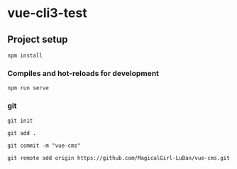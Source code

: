 # vue-cli3-test

## Project setup
```
npm install
```

### Compiles and hot-reloads for development
```
npm run serve
```


### git
```
git init

git add .

git commit -m "vue-cms"

git remote add origin https://github.com/MagicalGirl-LuBan/vue-cms.git

```